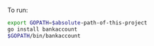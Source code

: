 To run:

```bash
export GOPATH=$absolute-path-of-this-project
go install bankaccount
$GOPATH/bin/bankaccount
```
